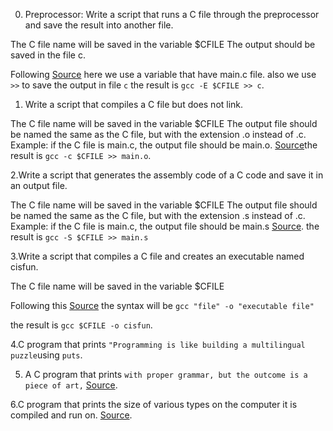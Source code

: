 0. Preprocessor:
Write a script that runs a C file through the preprocessor and save the result into another file.

The C file name will be saved in the variable $CFILE
The output should be saved in the file c.

Following [Source](https://serverfault.com/questions/107078/create-file-with-variable-value-in-unix)
here we use a variable that have main.c file. also we use `>>` to save the output in file `c`
the result is `gcc -E $CFILE >> c`.

1. Write a script that compiles a C file but does not link.

The C file name will be saved in the variable $CFILE
The output file should be named the same as the C file, but with the extension .o instead of .c.
Example: if the C file is main.c, the output file should be main.o.
[Source](https://studio.segger.com/index.htm?https://studio.segger.com/cc_option_compile_only.htm)the result is `gcc -c $CFILE >> main.o`.

2.Write a script that generates the assembly code of a C code and save it in an output file.

The C file name will be saved in the variable $CFILE
The output file should be named the same as the C file, but with the extension .s instead of .c.
Example: if the C file is main.c, the output file should be main.s
[Source](https://stackoverflow.com/questions/137038/how-do-you-get-assembler-output-from-c-c-source-in-gcc).
the result is `gcc -S $CFILE >> main.s`

3.Write a script that compiles a C file and creates an executable named cisfun.

The C file name will be saved in the variable $CFILE

Following this [Source](https://www.cyberciti.biz/faq/compiling-c-program-and-creating-executable-file/) the syntax will be `gcc "file" -o "executable file"`

the result is `gcc $CFILE -o cisfun`.

4.C program that prints `"Programming is like building a multilingual puzzle`using `puts`.

5. A C program that prints `with proper grammar, but the outcome is a piece of art,`
[Source](https://www.programiz.com/c-programming/examples/print-sentence).

6.C program that prints the size of various types on the computer it is compiled and run on.
[Source](https://www.programiz.com/c-programming/examples/sizeof-operator-example).
